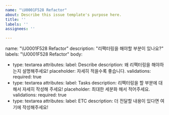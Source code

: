 ```yaml
---
name: "\U0001F528 Refactor"
about: Describe this issue template's purpose here.
title: ''
labels: ''
assignees: ''

---
```


name: "\U0001F528 Refactor"
description: "리팩터링을 해야할 부분이 있나요?"
labels: "\U0001F528 Refactor"
body:
  - type: textarea
    attributes:
      label: Describe
      description: 왜 리팩터링을 해야하는지 설명해주세요!
      placeholder: 자세히 적을수록 좋습니다.
    validations:
      required: true
  - type: textarea
    attributes:
      label: Tasks
      description: 리팩터링을 할 부분에 대해서 자세히 작성해 주세요!
      placeholder: 최대한 세분화 해서 적어주세요.
    validations:
      required: true
  - type: textarea
    attributes:
      label: ETC
      description: 더 전달할 내용이 있다면 여기에 작성해주세요!
